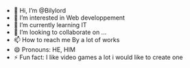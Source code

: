 - 👋 Hi, I’m @Bilylord
- 👀 I’m interested in Web developpement
- 🌱 I’m currently learning IT
- 💞️ I’m looking to collaborate on ...
- 📫 How to reach me By a lot of works  
- 😄 Pronouns: HE, HIM
- ⚡ Fun fact: I like video games a lot i would like to create one 

<!---
Bilylord/Bilylord is a ✨ special ✨ repository because its `README.md` (this file) appears on your GitHub profile.
You can click the Preview link to take a look at your changes.
--->
